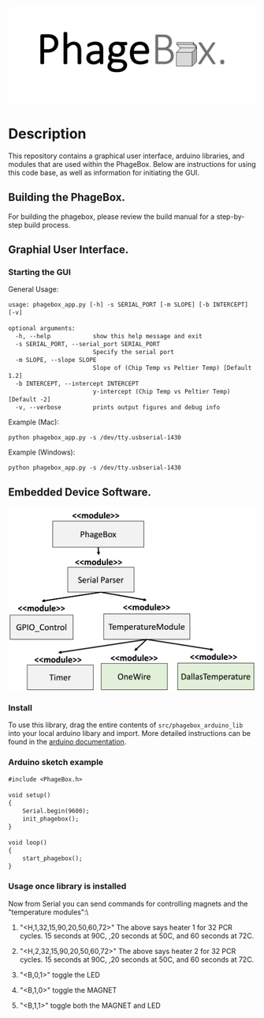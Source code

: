![PhageBox Logo](figures/logo.png)

# Description

This repository contains a graphical user interface, arduino libraries, and modules that are used within the PhageBox. Below are instructions for using this code base, as well as information for initiating the GUI.

## Building the PhageBox.

For building the phagebox, please review the build manual for a step-by-step build process.

## Graphial User Interface.

### Starting the GUI

General Usage:

```
usage: phagebox_app.py [-h] -s SERIAL_PORT [-m SLOPE] [-b INTERCEPT] [-v]

optional arguments:
  -h, --help            show this help message and exit
  -s SERIAL_PORT, --serial_port SERIAL_PORT
                        Specify the serial port
  -m SLOPE, --slope SLOPE
                        Slope of (Chip Temp vs Peltier Temp) [Default 1.2]
  -b INTERCEPT, --intercept INTERCEPT
                        y-intercept (Chip Temp vs Peltier Temp) [Default -2]
  -v, --verbose         prints output figures and debug info
```

Example (Mac):

```
python phagebox_app.py -s /dev/tty.usbserial-1430
```

Example (Windows):

```
python phagebox_app.py -s /dev/tty.usbserial-1430
```

## Embedded Device Software.

![box diaram](figures/box_diagram.png)

### Install

To use this library, drag the entire contents of `src/phagebox_arduino_lib` into your local arduino libary and import. More detailed instructions can be found in the [arduino documentation](https://docs.arduino.cc/software/ide-v1/tutorials/installing-libraries).

### Arduino sketch example

```
#include <PhageBox.h>

void setup()
{
    Serial.begin(9600);
    init_phagebox();
}

void loop()
{
    start_phagebox();
}
```

### Usage once library is installed

Now from Serial you can send commands for controlling magnets and the "temperature modules":\

1. "<H,1,32,15,90,20,50,60,72>"
   The above says heater 1 for 32 PCR cycles. 15 seconds at 90C, ,20 seconds at 50C, and 60 seconds at 72C.

2. "<H,2,32,15,90,20,50,60,72>"
   The above says heater 2 for 32 PCR cycles. 15 seconds at 90C, ,20 seconds at 50C, and 60 seconds at 72C.

3. "<B,0,1>"
   toggle the LED

4. "<B,1,0>"
   toggle the MAGNET

5. "<B,1,1>"
   toggle both the MAGNET and LED
